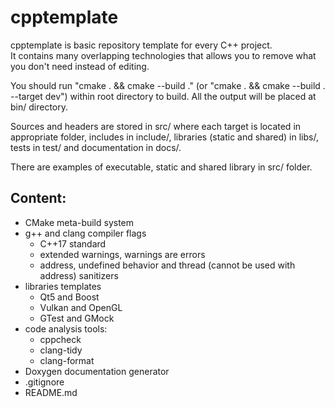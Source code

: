 # **cpptemplate**

cpptemplate is basic repository template for every C++ project.  
It contains many overlapping technologies that allows you to remove what you don't need
instead of editing.

You should run "cmake . && cmake --build ." (or "cmake . && cmake --build . --target dev")
within root directory to build. All the output will be placed at bin/ directory.

Sources and headers are stored in src/ where each target is located in appropriate folder,
includes in include/,
libraries (static and shared) in libs/,
tests in test/
and documentation in docs/.

There are examples of executable, static and shared library in src/ folder.

## Content:
- CMake meta-build system
- g++ and clang compiler flags
  - C++17 standard
  - extended warnings, warnings are errors
  - address, undefined behavior and thread (cannot be used with address) sanitizers
- libraries templates
  - Qt5 and Boost
  - Vulkan and OpenGL
  - GTest and GMock
- code analysis tools:
  - cppcheck
  - clang-tidy
  - clang-format
- Doxygen documentation generator
- .gitignore
- README.md
